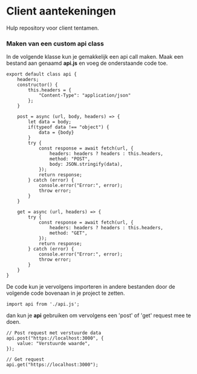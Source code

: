 # Client aantekeningen
Hulp repository voor client tentamen.


### Maken van een custom api class 
In de volgende klasse kun je gemakkelijk een api call maken. Maak een bestand aan genaamd <b>api.js</b> en voeg de onderstaande code toe.
```
export default class api {
    headers;
    constructor() {
        this.headers = {
            "Content-Type": "application/json"
        };
    }

    post = async (url, body, headers) => {
        let data = body;
        if(typeof data !== "object") {
            data = {body}
        }
        try {
            const response = await fetch(url, {
                headers: headers ? headers : this.headers,
                method: "POST",
                body: JSON.stringify(data),
            });
            return response;
        } catch (error) {
            console.error("Error:", error);
            throw error;
        }
    }

    get = async (url, headers) => {
        try {
            const response = await fetch(url, {
                headers: headers ? headers : this.headers,
                method: "GET",
            });
            return response;
        } catch (error) {
            console.error("Error:", error);
            throw error;
        }
    }
}

```
De code kun je vervolgens importeren in andere bestanden door de volgende code bovenaan in je project te zetten.
```
import api from './api.js';
```
dan kun je <b>api</b> gebruiken om vervolgens een 'post' of 'get' request mee te doen.

```
// Post request met verstuurde data
api.post("https://localhost:3000", {
    value: "Verstuurde waarde",
});

// Get request
api.get("https://localhost:3000");

